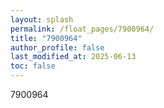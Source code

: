 ```yaml
---
layout: splash
permalink: /float_pages/7900964/
title: "7900964"
author_profile: false
last_modified_at: 2025-06-13
toc: false
---
```

 
7900964
